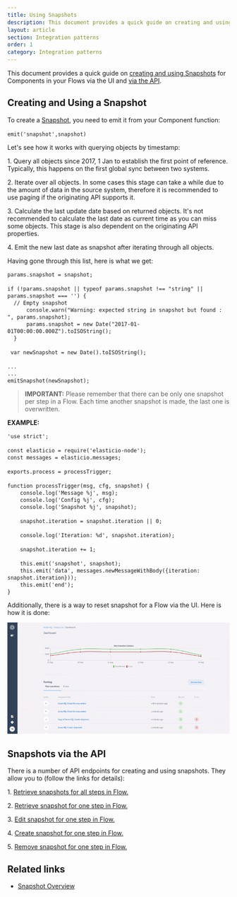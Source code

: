 ```yaml
---
title: Using Snapshots
description: This document provides a quick guide on creating and using Snapshots for Components in your Flows via the UI and via the API.
layout: article
section: Integration patterns
order: 1
category: Integration patterns
---
```


This document provides a quick guide on [creating and using Snapshots](#creating-a-snapshot) for Components in your Flows via the UI and [via the API](#snapshots-via-the-api).

## Creating and Using a Snapshot

To create a [Snapshot](/getting-started/snapshot-overview.html), you need to emit it from your Component function:

`emit('snapshot',snapshot)`

Let's see how it works with querying objects by timestamp:

1\. Query all objects since 2017, 1 Jan to establish the first point of reference. Typically, this happens on the first global sync between two systems.

2\. Iterate over all objects. In some cases this stage can take a while due to the amount of data in the source system, therefore it is recommended to use paging if the originating API supports it.

3\. Calculate the last update date based on returned objects. It's not recommended to calculate the last date as current time as you can miss some objects. This stage is also dependent on the originating API properties.

4\. Emit the new last date as snapshot after iterating through all objects.

Having gone through this list, here is what we get:

```
params.snapshot = snapshot;

if (!params.snapshot || typeof params.snapshot !== "string" || params.snapshot === '') {
  // Empty snapshot
      console.warn("Warning: expected string in snapshot but found : ", params.snapshot);
      params.snapshot = new Date("2017-01-01T00:00:00.000Z").toISOString();
  }

 var newSnapshot = new Date().toISOString();

...
...
emitSnapshot(newSnapshot);
```

>**IMPORTANT:** Please remember that there can be only one snapshot per step in a Flow. Each time another snapshot is made, the last one is overwritten.

**EXAMPLE:**

```
'use strict';

const elasticio = require('elasticio-node');
const messages = elasticio.messages;

exports.process = processTrigger;

function processTrigger(msg, cfg, snapshot) {
    console.log('Message %j', msg);
    console.log('Config %j', cfg);
    console.log('Snapshot %j', snapshot);

    snapshot.iteration = snapshot.iteration || 0;

    console.log('Iteration: %d', snapshot.iteration);

    snapshot.iteration += 1;

    this.emit('snapshot', snapshot);
    this.emit('data', messages.newMessageWithBody({iteration: snapshot.iteration}));
    this.emit('end');
}
```

Additionally, there is a way to reset snapshot for a Flow via the UI. Here is how it is done:

![Resetting snapshots via UI](/assets/img/integrator-guide/using-snapshots/reset-snapshot.gif)

## Snapshots via the API

There is a number of API endpoints for creating and using snapshots. They allow you to (follow the links for details):

1\. [Retrieve snapshots for all steps in Flow.]({{site.data.tenant.apiBaseUri}}/docs/v2/#retrieve-snapshots-for-all-steps-in-flow)

2\. [Retrieve snapshot for one step in Flow.]({{site.data.tenant.apiBaseUri}}/docs/v2/#retrieve-snapshot-for-one-step-in-flow)

3\. [Edit snapshot for one step in Flow.]({{site.data.tenant.apiBaseUri}}/docs/v2/#edit-snapshot-for-one-step-in-flow)

4\. [Create snapshot for one step in Flow.]({{site.data.tenant.apiBaseUri}}/docs/v2/#create-snapshot-for-one-step-in-flow)

5\. [Remove snapshot for one step in Flow.]({{site.data.tenant.apiBaseUri}}/docs/v2/#remove-snapshot-for-one-step-in-flow)

## Related links

- [Snapshot Overview](/getting-started/snapshot-overview.html)
